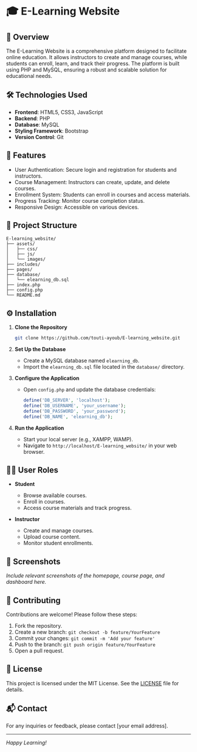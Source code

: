 
# 🎓 E-Learning Website

## 📖 Overview

The E-Learning Website is a comprehensive platform designed to facilitate online education.
It allows instructors to create and manage courses, while students can enroll, learn, and track their progress.
The platform is built using PHP and MySQL, ensuring a robust and scalable solution for educational needs.

## 🛠️ Technologies Used

- **Frontend**: HTML5, CSS3, JavaScript
- **Backend**: PHP
- **Database**: MySQL
- **Styling Framework**: Bootstrap
- **Version Control**: Git

## 🚀 Features

- User Authentication: Secure login and registration for students and instructors.
- Course Management: Instructors can create, update, and delete courses.
- Enrollment System: Students can enroll in courses and access materials.
- Progress Tracking: Monitor course completion status.
- Responsive Design: Accessible on various devices.

## 📁 Project Structure

```
E-learning_website/
├── assets/
│   ├── css/
│   ├── js/
│   └── images/
├── includes/
├── pages/
├── database/
│   └── elearning_db.sql
├── index.php
├── config.php
└── README.md
```

## ⚙️ Installation

1. **Clone the Repository**

   ```bash
   git clone https://github.com/touti-ayoub/E-learning_website.git
   ```

2. **Set Up the Database**

   - Create a MySQL database named `elearning_db`.
   - Import the `elearning_db.sql` file located in the `database/` directory.

3. **Configure the Application**

   - Open `config.php` and update the database credentials:

     ```php
     define('DB_SERVER', 'localhost');
     define('DB_USERNAME', 'your_username');
     define('DB_PASSWORD', 'your_password');
     define('DB_NAME', 'elearning_db');
     ```

4. **Run the Application**

   - Start your local server (e.g., XAMPP, WAMP).
   - Navigate to `http://localhost/E-learning_website/` in your web browser.

## 🧑‍💼 User Roles

- **Student**
  - Browse available courses.
  - Enroll in courses.
  - Access course materials and track progress.

- **Instructor**
  - Create and manage courses.
  - Upload course content.
  - Monitor student enrollments.

## 📸 Screenshots

*Include relevant screenshots of the homepage, course page, and dashboard here.*

## 🤝 Contributing

Contributions are welcome! Please follow these steps:

1. Fork the repository.
2. Create a new branch: `git checkout -b feature/YourFeature`
3. Commit your changes: `git commit -m 'Add your feature'`
4. Push to the branch: `git push origin feature/YourFeature`
5. Open a pull request.

## 📄 License

This project is licensed under the MIT License. See the [LICENSE](LICENSE) file for details.

## 📬 Contact

For any inquiries or feedback, please contact [your email address].

---

*Happy Learning!*
